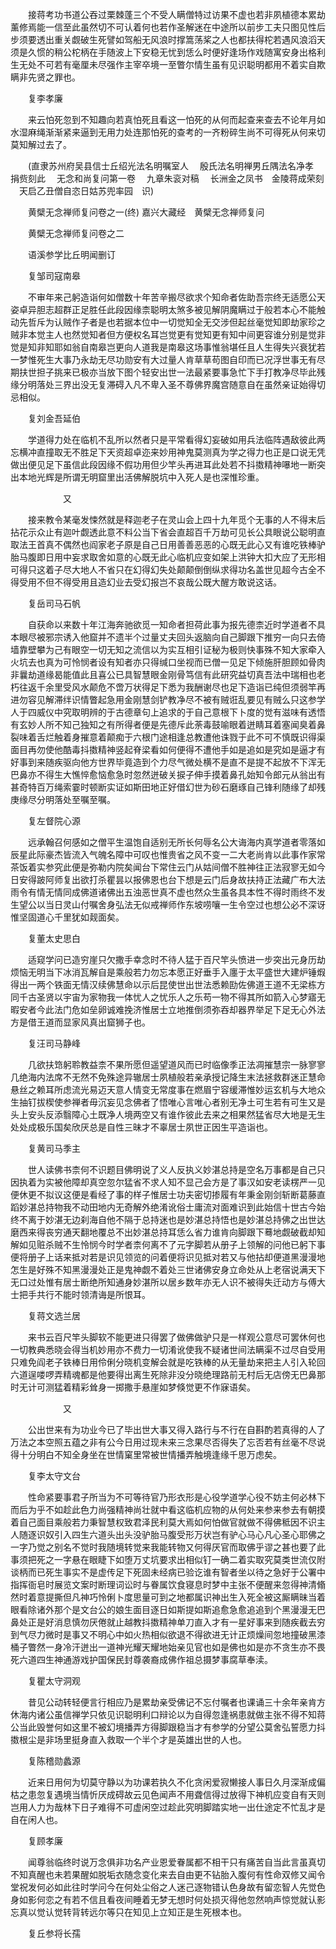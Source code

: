 <!-- { "loadSidebar": true } -->
　　接蒋考功书道公吞过栗棘蓬三个不受人瞒僧特过访果不虚也若非夙植德本累劫薰修焉能一信至此虽然切不可认着何也若作圣解迷在中途所以前步工夫只图见性后步须要透出重关觑破生死譬如驾船无风浪时撑篙荡桨之人也都扶得柁若遇风浪滔天须是久惯的稍公柁柄在手随波上下安稳无忧到恁么时便好逢场作戏随寓安身出格利生无处不可若有毫厘未尽强作主宰卒境一至瞥尔情生虽有见识聪明都用不着实自欺瞒非先贤之罪也。

　　复李孝廉

　　来云怕死忽到不知趣向若真怕死且看这一怕死的从何而起查来查去不论年月如水湿麻绳渐渐紧来逼到无用力处连那怕死的查考的一齐粉碎生尚不可得死从何来切莫知解过去了。

　　(直隶苏州府吴县信士丘绍光法名明嘱室人
　殷氏法名明禅男丘隅法名净孝　捐赀刻此
　无念和尚复问第一卷
　九章朱衮对稿
　长洲金之凤书　金陵蒋成荣刻
　天启乙丑僧自恣日姑苏兜率园　识)

　　黄檗无念禅师复问卷之一(终)
嘉兴大藏经　黄檗无念禅师复问


　　黄檗无念禅师复问卷之二

　　语溪参学比丘明闻删订

　　复邹司寇南皋

　　不审年来己躬造诣何如僧数十年苦辛搬尽欲求个知命者佐助吾宗终无适愿公天姿卓异胆志超群正足胜任此段因缘柰聪明太煞多被见解阴魔瞒过于般若本心不能触动先哲斥为认贼作子者是也若据本位中一切觉知全无交涉但起丝毫觉知即劫家珍之贼非本觉主人也然觉知者但方便权名耳岂觉更有觉知更有知中间更容谁分别是觉非觉是知非知耶如翁自南皋岂更向人道我是南皋这场事惟翁堪任且人生得失兴衰犹若一梦惟死生大事乃永劫无尽功勋安有大过量人肯草草苟图自印而已况浮世事无有尽期扶世担子挑来已极亦当放下图个轻安出世一法最紧要事急忙下手打教净尽毕此残缘分明落处三界出没无复滞碍入凡不卑入圣不尊佛界魔宫随意自在虽然亲证始得切忌相似。

　　复刘金吾延伯

　　学道得力处在临机不乱所以然者只是平常看得幻妄破如用兵法临阵遇敌彼此两忘横冲直撞取无不胜足下天资超卓迩来妙用神鬼莫测真为学之得力也正是口说无凭做出便见足下虽信此段因缘不假功用但少竿头再进耳此处若不抖擞精神嚗地一断突出本地光辉是所谓无明窟里出活佛解脱坑中入死人是也深惟珍重。

　　　　　　又

　　接来教令某毫发悚然就是释迦老子在灵山会上四十九年觅个无事的人不得末后拈花示众止有迦叶觑透此意不料公当下省会直超百千万劫可见长公具眼说公聪明直取法王首真不偶然也阎家老子原是自己日用善善恶恶的心既无此心又有谁吃铁棒驴胎马腹即日用中妄求取舍如意的心既无此心临机应变如架上洪钟大扣大应了无形相可得只这着子尽大地人不省只在幻得幻失处颠颠倒倒纵求得功名盖世见超今古全不得受用不但不得受用且造幻业去受幻报岂不哀哉公既大醒方敢说这话。

　　复岳司马石帆

　　自获命以来数十年江海奔驰欲觅一知命者担荷此事为报先德柰近时学道者不具本眼尽被邪宗诱入他窟并不遗半个过量丈夫回头返脑向自己脚跟下推穷一向只去倚墙靠壁攀为己有眼空一切无知之流信以为实互相引证秘为极则快事殊不知大家牵入火坑去也真为可怜悯者设有知者亦只得缄口坐视而已僧一见足下倾施肝胆顾如骨肉非曩劫道缘曷能值此且喜公已具智慧眼金刚骨笃信有此研究益切真吾法中瑞相也老朽往返千余里受风水颠危不啻万状得足下悉为我酬谢尽也足下造诣已纯但须弱竿再进勿容见解滞绊识情瞥起急用金刚慧剑铲教净尽不被有贼诳乱要见有贼么只这参学人于四威仪中究取明辨的于古德章句上追求的于自己意根下卜度的觉有滋味有透悟有玄妙人所不知己独知之有所得者便是先德斥此荼毒鼓喻眼着迸睛耳着塞闻臭着鼻裂味着舌烂触着身摧意着颠痴于六根门途相逢总教遭他诛戮于此不可不慎既识得渠面目再勿使他酷毒抖擞精神竖起脊梁看如何便得不遭他手如是追如是究如是逼才有好事到来随疾驱向他方世界毕竟造到个力尽气微处横不是直不是提不起放不下浑无巴鼻亦不得生大憔悴愈恼愈急时忽然迸破关捩子伸手摸着鼻孔始知令郎元从翁出有甚奇特百万绳索霎时顿断实证如斯田地正好借幻世为砂石磨琢自己锋利随缘了却残庚缘尽分明落处至嘱至嘱。

　　复左督院心源

　　远承翰召何感如之僧平生温饱自适别无所长何辱名公大诲海内真学道者零落如辰星此际豪杰皆流入气魄名障中可叹也惟贵省之风不变一二大老尚肯以此事作家常茶饭着实参究此便是弥勒内院矣闻台下常住云门从姑间僧不胜神往正法寂寥无如今日安得跛阿师复出欲打杀瞿昙以报佛恩也台下想是云门后身故扶持正法藏广布大法雨令有情无情同成佛道诸佛出五浊恶世真不虚也然众生虽各具本性不得时雨终不发生望公以当日灵山付嘱舍身弘法无似戒禅师作东坡唠嚷一生令空过也想公必不深讶惟坚固道心千里犹如觌面矣。

　　复董太史思白

　　适窥学问已造穷崖只欠撒手幸念时不待人猛于百尺竿头愤进一步突出元身历劫烦恼无明当下冰消瓦解自是乘般若力勿忘本愿正好垂手入廛于太平盛世大建炉锤煆得出一两个铁面无情汉续佛慧命以示后昆使世出世法悉赖劻佐佛道王道不无梁栋方同千古圣贤以宇宙为家物我一体忧人之忧乐人之乐苟一物不得其所如箭入心梦寤无暇安者今此法门危如垒卵诚难挽济惟居士立地推倒须弥吞却器界举足下足无心外法方是借王道而显家风真出窟狮子也。

　　复汪司马静峰

　　几欲扶筇躬聆教益柰不果所愿但遥望道风而已时临像季正法凋摧慧宗一脉寥寥几绝海内法席不无然不免殊途异辙居士夙植般若亲承授记降生末法拯救群迷正慧命悬丝之赖耳所虑流光易迈天意人情变无常度事在燃眉宁容缓滞惟妙运玄机与大地众生抽钉拔楔使参禅者毋沉妄见念佛者了悟唯心言唯心者别无净土可生若有可生又是头上安头反添翳障心土既净人境两空又有谁作彼此去来之相果然猛省尽大地是无生处处成极乐国矣欣厌总是自性三昧才不辜居士夙世正因生平造诣也。

　　复黄司马季主

　　世人读佛书柰何不识题目佛明说了义人反执义妙湛总持是空名万事都是自己只因执着为实被他障却真空忽尔猛省不求人知不显己会方是了事汉如安老读楞严一见便休更不拟议这便是看经了事的样子惟居士功夫密切掺履有年秉金刚剑斩断葛藤直蹈妙湛总持物我不动田地内无奇解外绝淆讹俗士庸流对面难识到此始信十世古今始终不离于妙湛无边刹海自他不隔于总持迷也是妙湛总持悟也是妙湛总持佛之出世达磨西来得丧穷通天翻地覆总不出妙湛总持耳恁么省力谁肯向脚跟下蓦地觑破截却知解如见赃杀贼不生怜悯今时学者柰何离不了元字脚若从册子上领解的问他已躬下事便将册子上话来抵对若是识见领览的问着便将识见抵对若又与他拈却便道黑漫漫地怎生是好殊不知黑漫漫处正是鬼神觑不着处三世诸佛安身立命处从上老宿说满天下无口过处惟有居士断绝所知通身妙湛所以居乡数年亦无人识不被得失迁动方与傅大士把手共行不能时领清诲是所恨耳。

　　复蒋文选兰居

　　来书云百尺竿头脚软不能更进只得罢了做佛做驴只是一样观公意尽可罢休何也一切教典悉晓会得当机妙用亦不费力一切淆讹使我不疑诸世间法瞒渠不过尽自受用只难免阎老子铁棒日用伶俐分晓机变解会就是吃铁棒的从无量劫来把主人引入轮回六道逞喽啰弄精魂都是他要得出离生死除非没分晓绝理路前无村后无店傍无巴鼻那时无计可测猛着精彩耸身一掷撒手悬崖如梦倏觉更不作寐语矣。

　　　　　　又

　　公出世来有为功业今已了毕出世大事又得入路行与不行在自斟酌若真得的人了万法之本空照五蕴之非有公今日用过现未来三念果尽否得失了忘否若有丝毫不尽说得十分明白不知全身坐在世情窠里常被世情播弄触境逢缘千思万虑矣。

　　复李太守文台

　　性命紧要事君子所当为不可等待官乃形衣形是心役学道学心役不妨主何必林下而后为乎不如趁此色力尚强精神尚壮就中看这临机应物的从何处来参来参去有朝摸着自己面目乘般若力秉智慧权致君泽民利莫大焉如何怕做官就做不得佛秪因不识主人随逐识奴引入四生六道头出头没驴胎马腹受形万状岂有驴心马心凡心圣心耶佛之一字乃觉之别名不觉时我随境转觉来我能转物又何得厌官而取佛乎谬之甚也要了此事须把死之一字悬在眼睫下如堕万丈坑要求出相似钉一确二着实取究莫类世流仅附谈柄而已死生事实不是虚传足下死固未经病已验讫谁有智者坐以待之急好于公署中指挥衙皂时展览文案时断理词讼时与眷属饮食寝息时梦中主张不便醒来忽得神清翛然时着意提撕但凡神巧怜俐卜度思量可到之地都属识神出生入死全被这厮瞒昧当着眼看除诸外那个是文台公的娘生面目逐日如斯提如斯追愈急愈追追到个黑漫漫无巴鼻处正是好消息慎勿厌倦就止越教抖擞精神单刀直入才有一星好事来到随疾截去穷到气尽力微时是事又不明心中如火热相似欲退不得欲进无计正烦燥间忽地撞破黑漆桶子瞥然一身冷汗迸出一道神光耀天耀地始亲见官也如是佛也如是亦不贪生亦不畏死六道四生神通游戏护国保民封尊袭裔成佛作祖总摄梦事腐草奉渎。

　　复瞿太守洞观

　　昔见公动转轻便言行相应乃是累劫亲受佛记不忘付嘱者也课诵三十余年亲肯方休海内诸公虽信禅学只依见识聪明利口辩论以为自得忽逢祸患就做主张不得不知蒋公当此毁誉何如这里不被幻境播弄方得脚跟稳当才有参学的分望公莫舍弘誓愿力抖擞根尘是非场里挺身直入救取一个半个才是英雄出世的人也。

　　复陈稽勋蠡源

　　近来日用何为切莫守静以为功课若执久不化贪闲爱寂懒接人事日久月深渐成偏枯之患忽复遇境当情忻厌成碍故云见色闻声不用聋信得过放得下神机应变自有天则岂用人力为哉林下日子难得不可虚闲空过趁此究明脚踏实地一出仕途定不忙乱才是自在闲人也。

　　复顾孝廉

　　闻尊翁临终时说万念俱非功名产业恩爱眷属都不相干只有痛苦自当此言虽真切不知真醒也未若果醒如脱垢衣随念变化来去自由更不钻胎入腹何有性命双修又闻令堂祝发何必如此往时学问今在何处尘俗之人迷己逐物错认色身故有留恋智人先觉色身如影何恋之有若不信且看夜间睡着无梦无想时何处损灭得他忽然响声惊觉就认影忘真以觉认觉转背转远尔等只在知见上立知正是生死根本也。

　　复丘参将长孺

